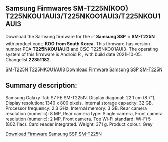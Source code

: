 <h2>Samsung Firmwares SM-T225N(KOO) T225NKOU1AUI3/T225NKOO1AUI3/T225NKOU1AUI3</h2>
Download the Samsung firmware for the ✅ <strong>Samsung SSP </strong> ⭐ <strong>SM-T225N</strong> with product code <strong>KOO</strong> <strong> from South Korea</strong>. This firmware has version number PDA <strong>T225NKOU1AUI3</strong> and CSC T225NKOO1AUI3. The operating system of this firmware is Android R , with build date 2021-10-05. Changelist <strong>22351182</strong>.


[SM-T225N](https://samfirm.shop/samsung/model/SM-T225N)
[T225NKOU1AUI3](https://samfirm.shop/samsung/pda/T225NKOU1AUI3)
[Download Firmware Samsung SSP SM-T225N](https://samfirm.shop/samsung/firmware/462502)
<h2>Summary description:</h2>
<p>Samsung Galaxy Tab S7 FE SM-T225N. Display diagonal: 22.1 cm (8.7"), Display resolution: 1340 x 800 pixels. Internal storage capacity: 32 GB. Processor frequency: 2.3 GHz. Internal memory: 3 GB. Rear camera resolution (numeric): 8 MP, Rear camera type: Single camera, Front camera resolution (numeric): 2 MP, Front camera. Top Wi-Fi standard: Wi-Fi 5 (802.11ac). Card reader integrated. Weight: 371 g. Product colour: Grey</p>


[Download Firmware Samsung SSP SM-T225N](https://samfirm.shop/samsung/firmware/462502)
